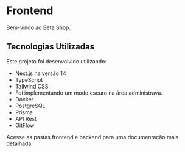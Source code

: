 # Frontend

Bem-vindo ao Beta Shop.

## Tecnologias Utilizadas

Este projeto foi desenvolvido utilizando:

- Next.js na versão 14
- TypeScript
- Tailwind CSS.
- Foi implementando um modo escuro na área administrava.
- Docker
- PostgreSQL
- Prisma
- API Rest
- GitFlow


Acesse as pastas frontend e backend para uma documentação mais detalhada
